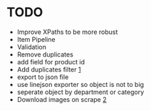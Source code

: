 TODO
=======
* Improve XPaths to be more robust
* Item Pipeline
 * Validation
* Remove duplicates
 * add field for product id
 * Add duplicates filter [1](http://doc.scrapy.org/en/latest/topics/item-pipeline.html#duplicates-filter "Scrapy Docs")
* export to json file
 * use linejson exporter so object is not to big
 * seperate object by department or category
* Download images on scrape [2](http://doc.scrapy.org/en/latest/topics/images.html "Scrapy Docs")